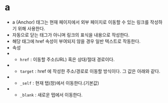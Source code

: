 # a
- a (Anchor) 태그는 현재 페이지에서 외부 페이지로 이동할 수 있는 링크를 작성하기 위해 사용한다.
- 자동으로 닫는 태그가 아니며 링크의 표식을 내용으로 작성한다.
- 해당 태그에 href 속성이 부여되지 않을 경우 일반 텍스트로 작동한다.
- 속성
- - `href` : 이동할 주소(URL) 혹은 상대/절대 경로이다.
- - `target` : href 에 작성한 주소/경로로 이동할 방식이다. 그 값은 아래와 같다.
- - `_self` : 현재 탭(창)에서 이동한다.(기본값)
- - `_blank` : 새로운 탭에서 이동한다.